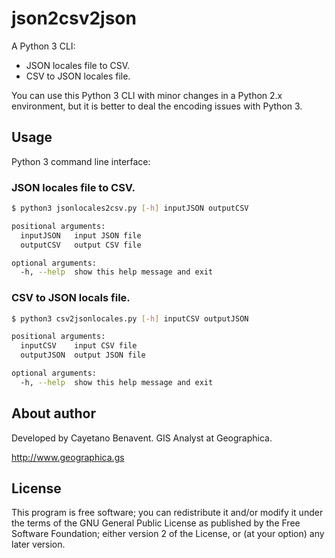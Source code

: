 # json2csv2json

A Python 3 CLI:
- JSON locales file to CSV.
- CSV to JSON locales file.

You can use this Python 3 CLI with minor changes in a Python 2.x environment, but it is better to deal the encoding issues with Python 3.

## Usage
Python 3 command line interface:

### JSON locales file to CSV.

```bash
$ python3 jsonlocales2csv.py [-h] inputJSON outputCSV

positional arguments:
  inputJSON   input JSON file
  outputCSV   output CSV file

optional arguments:
  -h, --help  show this help message and exit
```


### CSV to JSON locals file.

```bash
$ python3 csv2jsonlocales.py [-h] inputCSV outputJSON

positional arguments:
  inputCSV    input CSV file
  outputJSON  output JSON file

optional arguments:
  -h, --help  show this help message and exit
```

## About author
Developed by Cayetano Benavent.
GIS Analyst at Geographica.

http://www.geographica.gs

## License
This program is free software; you can redistribute it and/or modify
it under the terms of the GNU General Public License as published by
the Free Software Foundation; either version 2 of the License, or
(at your option) any later version.

